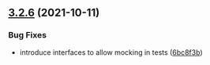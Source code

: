 ## [3.2.6](https://github.com/Subomi/taskq/compare/v3.2.5...v3.2.6) (2021-10-11)


### Bug Fixes

* introduce interfaces to allow mocking in tests ([6bc8f3b](https://github.com/Subomi/taskq/commit/6bc8f3b0462812996c39605c10428b43460696ff))



